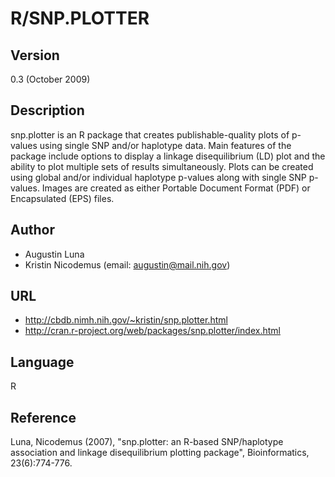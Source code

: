# R/SNP.PLOTTER

## Version
0.3 (October 2009)

## Description
snp.plotter is an R package that creates publishable-quality plots of p-values using single SNP and/or haplotype data. Main features of the package include options to display a linkage disequilibrium (LD) plot and the ability to plot multiple sets of results simultaneously. Plots can be created using global and/or individual haplotype p-values along with single SNP p-values. Images are created as either Portable Document Format (PDF) or Encapsulated (EPS) files.

## Author
* Augustin Luna
* Kristin Nicodemus (email: augustin@mail.nih.gov)

## URL
* http://cbdb.nimh.nih.gov/~kristin/snp.plotter.html
* http://cran.r-project.org/web/packages/snp.plotter/index.html

## Language
R

## Reference
Luna, Nicodemus (2007), "snp.plotter: an R-based SNP/haplotype association and linkage disequilibrium plotting package", Bioinformatics, 23(6):774-776.